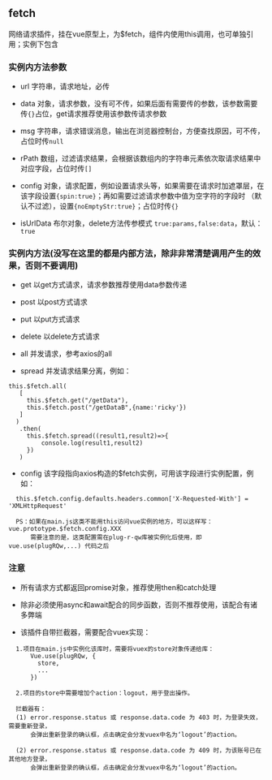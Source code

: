 ## fetch
网络请求插件，挂在vue原型上，为$fetch，组件内使用this调用，也可单独引用；实例下包含

### 实例内方法参数
* url 字符串，请求地址，必传

* data 对象，请求参数，没有可不传，如果后面有需要传的参数，该参数需要传`{}`占位，get请求推荐使用该参数传请求参数

* msg 字符串，请求错误消息，输出在浏览器控制台，方便查找原因，可不传，占位时传`null`

* rPath 数组，过滤请求结果，会根据该数组内的字符串元素依次取请求结果中对应字段，占位时传`[]`

* config 对象，请求配置，例如设置请求头等，如果需要在请求时加遮罩层，在该字段设置`{spin:true}`；再如需要过滤请求参数中值为空字符的字段时
（默认不过滤），设置`{noEmptyStr:true}`；占位时传`{}`

* isUrlData 布尔对象，delete方法传参模式 `true:params,false:data`，默认：`true`

### 实例内方法(没写在这里的都是内部方法，除非非常清楚调用产生的效果，否则不要调用)
* get 以get方式请求，请求参数推荐使用data参数传递

* post 以post方式请求

* put 以put方式请求

* delete 以delete方式请求

* all 并发请求，参考axios的all

* spread 并发请求结果分离，例如：
```
this.$fetch.all(
   [
     this.$fetch.get("/getData"),
     this.$fetch.post("/getDataB",{name:'ricky'})
   ]
  )
   .then(
     this.$fetch.spread((result1,result2)=>{
         console.log(result1,result2)
     })
   )
```

* config 该字段指向axios构造的$fetch实例，可用该字段进行实例配置，例如：
```
  this.$fetch.config.defaults.headers.common['X-Requested-With'] = 'XMLHttpRequest'

  PS：如果在main.js这类不能用this访问vue实例的地方，可以这样写： vue.prototype.$fetch.config.XXX
      需要注意的是，这类配置需在plug-r-qw库被实例化后使用，即 vue.use(plugRQw,...) 代码之后
```
### 注意
* 所有请求方式都返回promise对象，推荐使用then和catch处理

* 除非必须使用async和await配合的同步函数，否则不推荐使用，该配合有诸多弊端

* 该插件自带拦截器，需要配合vuex实现：
```
  1.项目在main.js中实例化该库时，需要将vuex的store对象传递给库：
      Vue.use(plugRQw, {
        store,
        ...
      })

  2.项目的store中需要增加个action：logout，用于登出操作。

  拦截器有：
  (1) error.response.status 或 response.data.code 为 403 时，为登录失效，需要重新登录，
      会弹出重新登录的确认框，点击确定会分发vuex中名为‘logout’的action。

  (2) error.response.status 或 response.data.code 为 409 时，为该账号已在其他地方登录，
      会弹出重新登录的确认框，点击确定会分发vuex中名为‘logout’的action。
```
